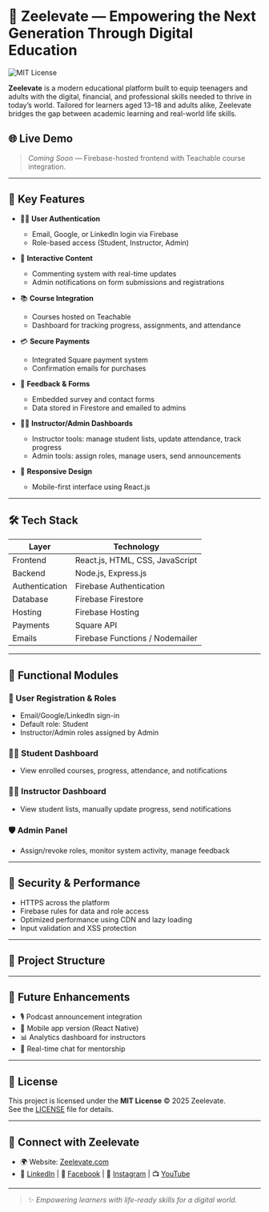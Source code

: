 # 🌱 Zeelevate — Empowering the Next Generation Through Digital Education
![MIT License](https://img.shields.io/badge/License-MIT-blue.svg)

**Zeelevate** is a modern educational platform built to equip teenagers and adults with the digital, financial, and professional skills needed to thrive in today’s world. Tailored for learners aged 13–18 and adults alike, Zeelevate bridges the gap between academic learning and real-world life skills.

## 🌐 Live Demo

> _Coming Soon_ — Firebase-hosted frontend with Teachable course integration.

---

## 📌 Key Features

- 🧑‍💻 **User Authentication**
  - Email, Google, or LinkedIn login via Firebase
  - Role-based access (Student, Instructor, Admin)

- 💬 **Interactive Content**
  - Commenting system with real-time updates
  - Admin notifications on form submissions and registrations

- 📚 **Course Integration**
  - Courses hosted on Teachable
  - Dashboard for tracking progress, assignments, and attendance

- 💳 **Secure Payments**
  - Integrated Square payment system
  - Confirmation emails for purchases

- 🧾 **Feedback & Forms**
  - Embedded survey and contact forms
  - Data stored in Firestore and emailed to admins

- 🧑‍🏫 **Instructor/Admin Dashboards**
  - Instructor tools: manage student lists, update attendance, track progress
  - Admin tools: assign roles, manage users, send announcements

- 📱 **Responsive Design**
  - Mobile-first interface using React.js

---

## 🛠️ Tech Stack

| Layer             | Technology                         |
|------------------|-------------------------------------|
| Frontend         | React.js, HTML, CSS, JavaScript     |
| Backend          | Node.js, Express.js                 |
| Authentication   | Firebase Authentication             |
| Database         | Firebase Firestore                  |
| Hosting          | Firebase Hosting                    |
| Payments         | Square API                          |
| Emails           | Firebase Functions / Nodemailer     |

---

## 🚧 Functional Modules

### 👥 User Registration & Roles
- Email/Google/LinkedIn sign-in
- Default role: Student
- Instructor/Admin roles assigned by Admin

### 🧑‍🎓 Student Dashboard
- View enrolled courses, progress, attendance, and notifications

### 🧑‍🏫 Instructor Dashboard
- View student lists, manually update progress, send notifications

### 🛡️ Admin Panel
- Assign/revoke roles, monitor system activity, manage feedback

---

## 🔐 Security & Performance

- HTTPS across the platform
- Firebase rules for data and role access
- Optimized performance using CDN and lazy loading
- Input validation and XSS protection

---

## 📁 Project Structure


---

## 🚀 Future Enhancements

- 🎙️ Podcast announcement integration
- 📱 Mobile app version (React Native)
- 📊 Analytics dashboard for instructors
- 💬 Real-time chat for mentorship

---


## 📜 License

This project is licensed under the **MIT License** © 2025 Zeelevate.  
See the [LICENSE](./LICENSE) file for details.

---

## 📣 Connect with Zeelevate

- 🌍 Website: [Zeelevate.com](https://www.zeelevate.com)
- 🔗 [LinkedIn](#) | 📘 [Facebook](#) | 📸 [Instagram](#) | 📺 [YouTube](#)

---

> ✨ *Empowering learners with life-ready skills for a digital world.*




